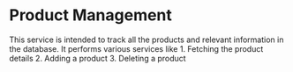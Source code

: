 # Product Management

This service is intended to track all the products and relevant information in the database.
It performs various services like 
		1. Fetching the product details
		2. Adding a product
		3. Deleting a product

